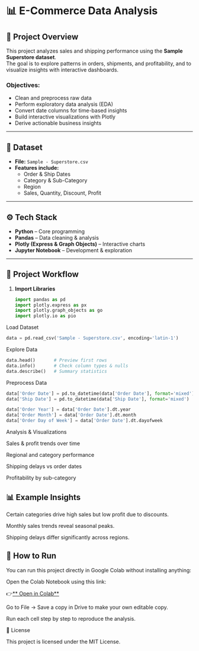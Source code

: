 # 📊 E-Commerce Data Analysis  

## 📌 Project Overview  
This project analyzes sales and shipping performance using the **Sample Superstore dataset**.  
The goal is to explore patterns in orders, shipments, and profitability, and to visualize insights with interactive dashboards.  

### Objectives:  
- Clean and preprocess raw data  
- Perform exploratory data analysis (EDA)  
- Convert date columns for time-based insights  
- Build interactive visualizations with Plotly  
- Derive actionable business insights  

---

## 📂 Dataset  
- **File:** `Sample - Superstore.csv`  
- **Features include:**  
  - Order & Ship Dates  
  - Category & Sub-Category  
  - Region  
  - Sales, Quantity, Discount, Profit  

---

## ⚙️ Tech Stack  
- **Python** – Core programming  
- **Pandas** – Data cleaning & analysis  
- **Plotly (Express & Graph Objects)** – Interactive charts  
- **Jupyter Notebook** – Development & exploration  

---

## 📑 Project Workflow  

1. **Import Libraries**  
   ```python
   import pandas as pd
   import plotly.express as px
   import plotly.graph_objects as go
   import plotly.io as pio
Load Dataset
```python
data = pd.read_csv('Sample - Superstore.csv', encoding='latin-1')
```

Explore Data
```python
data.head()       # Preview first rows  
data.info()       # Check column types & nulls  
data.describe()   # Summary statistics  

```
Preprocess Data
```python
data['Order Date'] = pd.to_datetime(data['Order Date'], format='mixed')
data['Ship Date'] = pd.to_datetime(data['Ship Date'], format='mixed')

data['Order Year'] = data['Order Date'].dt.year
data['Order Month'] = data['Order Date'].dt.month
data['Order Day of Week'] = data['Order Date'].dt.dayofweek

```
Analysis & Visualizations

Sales & profit trends over time

Regional and category performance

Shipping delays vs order dates

Profitability by sub-category

## 📊 Example Insights

Certain categories drive high sales but low profit due to discounts.

Monthly sales trends reveal seasonal peaks.

Shipping delays differ significantly across regions.

## 🚀 How to Run

You can run this project directly in Google Colab without installing anything:

Open the Colab Notebook using this link:

👉[** Open in Colab**](https://colab.research.google.com/drive/1IkC9NmmiRSiQZPRWR3qR5YFerOSwYQMH?usp=sharing)

Go to File → Save a copy in Drive to make your own editable copy.

Run each cell step by step to reproduce the analysis.

📜 License

This project is licensed under the MIT License.
